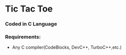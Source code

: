 # Tic Tac Toe
### Coded in C Language

### Requirements:
* Any C compiler(CodeBlocks, DevC++, TurboC++,etc.)

